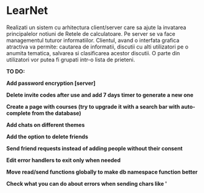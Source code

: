 # LearNet

Realizati un sistem cu arhitectura client/server care sa ajute la invatarea principalelor notiuni de Retele de calculatoare. Pe server se va face managementul tuturor informatiilor. Clientul, avand o interfata grafica atractiva va permite: cautarea de informatii, discutii cu alti utilizatori pe o anumita tematica, salvarea si clasificarea acestor discutii. O parte din utilizatori vor putea fi grupati intr-o lista de prieteni.

**TO DO:**

**Add password encryption \[server\]**

**Delete invite codes after use and add 7 days timer to generate a new one**

**Create a page with courses (try to upgrade it with a search bar with auto-complete from the database)**

**Add chats on different themes**

**Add the option to delete friends**

**Send friend requests instead of adding people without their consent**

**Edit error handlers to exit only when needed** 

**Move read/send functions globally to make db namespace function better**

**Check what you can do about errors when sending chars like '**
